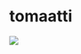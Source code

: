 # tomaatti

![](https://build.appcenter.ms/v0.1/apps/ad859a10-d014-4bfc-8415-2d3f1d88f4ea/branches/master/badge)
